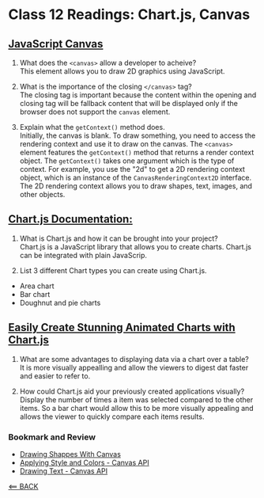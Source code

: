 # Class 12 Readings: Chart.js, Canvas

## [JavaScript Canvas](https://www.javascripttutorial.net/web-apis/javascript-canvas/)

1. What does the `<canvas>` allow a developer to acheive?
<br> This element allows you to draw 2D graphics using JavaScript.

2. What is the importance of the closing `</canvas>` tag?
<br> The closing tag is important because the content within the opening and closing tag will be fallback content that will be displayed only if the browser does not support the `canvas` element.

3. Explain what the `getContext()` method does.
<br> Initially, the canvas is blank. To draw something, you need to access the rendering context and use it to draw on the canvas. The `<canvas>` element features the `getContext()` method that returns a render context object. The `getContext()` takes one argument which is the type of context. For example, you use the "2d" to get a 2D rendering context object, which is an instance of the `CanvasRenderingContext2D` interface. The 2D rendering context allows you to draw shapes, text, images, and other objects.

## [Chart.js Documentation:](https://www.chartjs.org/docs/latest/)

1. What is Chart.js and how it can be brought into your project?
<br> Chart.js is a JavaScript library that allows you to create charts. Chart.js can be integrated with plain JavaScrip.

2. List 3 different Chart types you can create using Chart.js.

- Area chart
- Bar chart
- Doughnut and pie charts

## [Easily Create Stunning Animated Charts with Chart.js](https://www.webdesignerdepot.com/2013/11/easily-create-stunning-animated-charts-with-chart-js/)

1. What are some advantages to displaying data via a chart over a table?
<br> It is more visually appealling and allow the viewers to digest dat faster and easier to refer to.

2. How could Chart.js aid your previously created applications visually?
<br> Display the number of times a item was selected compared to the other items. So a bar chart would allow this to be more visually appealing and allows the viewer to quickly compare each items results.

### Bookmark and Review

- [Drawing Shappes With Canvas](https://developer.mozilla.org/en-US/docs/Web/API/Canvas_API/Tutorial/Drawing_shapes)
- [Applying Style and Colors - Canvas API](https://developer.mozilla.org/en-US/docs/Web/API/Canvas_API/Tutorial/Applying_styles_and_colors)
- [Drawing Text - Canvas API](https://developer.mozilla.org/en-US/docs/Web/API/Canvas_API/Tutorial/Drawing_text)

[<== BACK](reading-notes)
